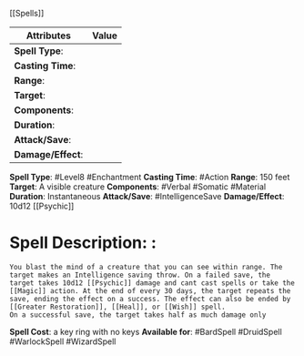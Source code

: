 [[Spells]]

| Attributes         | Value |
| ------------------ | ----- |
| **Spell Type**:    |       |
| **Casting Time**:  |       |
| **Range**:         |       |
| **Target**:        |       |
| **Components**:    |       |
| **Duration**:      |       |
| **Attack/Save**:   |       |
| **Damage/Effect**: |       |

**Spell Type**: #Level8 #Enchantment 
**Casting Time**: #Action 
**Range**: 150 feet
**Target**: A visible creature
**Components**: #Verbal #Somatic #Material 
**Duration**: Instantaneous
**Attack/Save**: #IntelligenceSave
**Damage/Effect**: 10d12 [[Psychic]] 

# Spell Description: : 
	You blast the mind of a creature that you can see within range. The target makes an Intelligence saving throw. On a failed save, the target takes 10d12 [[Psychic]] damage and cant cast spells or take the [[Magic]] action. At the end of every 30 days, the target repeats the save, ending the effect on a success. The effect can also be ended by [[Greater Restoration]], [[Heal]], or [[Wish]] spell.
	On a successful save, the target takes half as much damage only

**Spell Cost**: a key ring with no keys
**Available for**: #BardSpell #DruidSpell #WarlockSpell #WizardSpell 